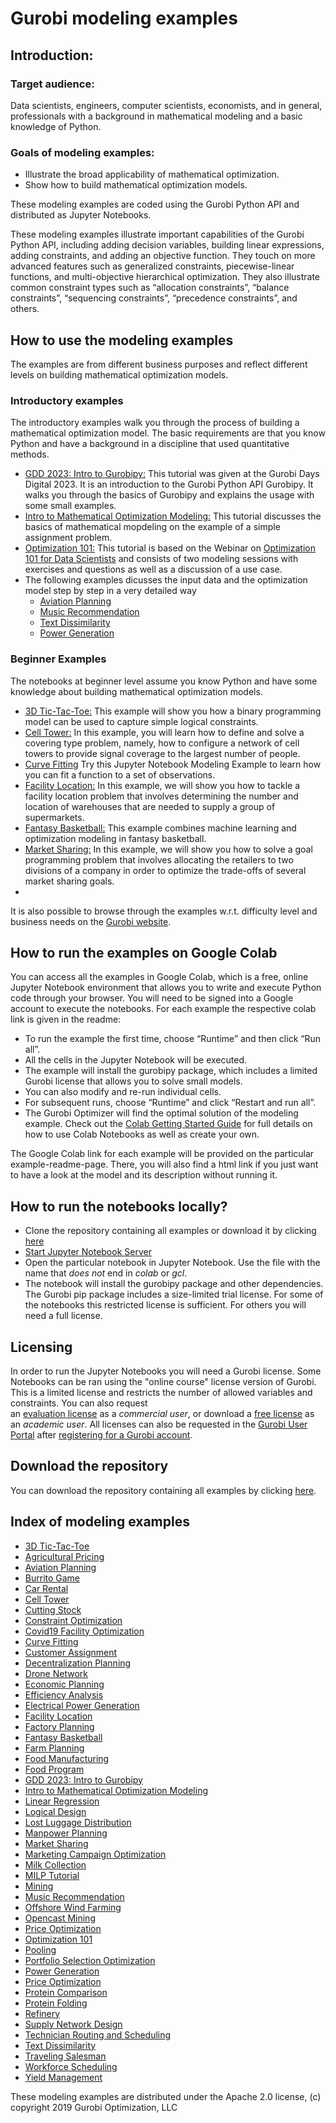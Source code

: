 # Gurobi modeling examples

## Introduction: 

### Target audience:
Data scientists, engineers, computer scientists, economists, and in general, professionals with a background in mathematical modeling and a basic knowledge of Python.

### Goals of modeling examples:
+ Illustrate the broad applicability of mathematical optimization.
+ Show how to build mathematical optimization models.

These modeling examples are coded using the Gurobi Python API and distributed as Jupyter Notebooks.

These modeling examples illustrate important capabilities of the Gurobi Python API, including adding decision 
variables, building linear expressions, adding constraints, and adding an objective function.
They touch on more advanced features such as generalized constraints, piecewise-linear functions, and 
multi-objective hierarchical optimization.  They also illustrate common constraint types such as “allocation constraints”, 
“balance constraints”, “sequencing constraints”, “precedence constraints”, and others.

## How to use the modeling examples

The examples are from different business purposes and reflect different levels on building mathematical optimization models.

### Introductory examples

The introductory examples walk you through the process of building a mathematical optimization model.
The basic requirements are that you know Python and have a background in a discipline that used quantitative methods.

- [GDD 2023: Intro to Gurobipy:](tree/master/gurobi_days_digital_2023/intro_to_gurobipy/README.md)
  This tutorial was given at the Gurobi Days Digital 2023. It is an introduction to the Gurobi Python API Gurobipy. It walks you through the basics of Gurobipy and explains the usage with some small examples.
- [Intro to Mathematical Optimization Modeling:](tree/master/intro_to_modeling/README.md)
  This tutorial discusses the basics of mathematical mopdeling on the example of a simple assignment problem.
- [Optimization 101:](tree/master/optimization101/README.md)
  This tutorial is based on the Webinar on [Optimization 101 for Data Scientists](https://www.gurobi.com/events/optimization-101-for-data-scientists/) and consists of two modeling sessions with exercises and questions as well as a discussion of a use case. 
- The following examples dicusses the input data and the optimization model step by step in a very detailed way
  - [Aviation Planning](tree/master/aviation_planning/README.md)
  - [Music Recommendation](tree/master/music_recommendation/README.md)
  - [Text Dissimilarity](tree/master/text_dissimilarity/README.md)
  - [Power Generation](tree/master/power_generation/README.md)


### Beginner Examples

The notebooks at beginner level assume you know Python and have some knowledge about building mathematical optimization models.
- [3D Tic-Tac-Toe:](tree/master/3d_tic_tac_toe/README.md)
  This example will show you how a binary programming model can be used to capture simple logical constraints.
- [Cell Tower:](tree/master/cell_tower_coverage/README.md)
  In this example, you will learn how to define and solve a covering type problem, namely,
  how to configure a network of cell towers to provide signal coverage to the largest number of people.
- [Curve Fitting](tree/master/curve_fitting/README.md)
  Try this Jupyter Notebook Modeling Example to learn how you can fit a function to a set of observations. 
- [Facility Location:](tree/master/facility_location/README.md)
  In this example, we will show you how to tackle a facility location problem that involves determining the number and location of warehouses that are needed to supply a group of supermarkets.
- [Fantasy Basketball:](tree/master/fantasy_basketball_1_2/README.md)
  This example combines machine learning and optimization modeling in fantasy basketball.
- [Market Sharing:](tree/master/market_sharing/README.md)
  In this example, we will show you how to solve a goal programming problem that involves allocating the retailers to two divisions of a company in order to optimize the trade-offs of several market sharing goals. 
-

It is also possible to browse through the examples w.r.t. difficulty level and business needs on the [Gurobi website](https://www.gurobi.com/jupyter_models/).

## How to run the examples on Google Colab

You can access all the examples in Google Colab, which is a free, online Jupyter Notebook environment that allows you to write and execute Python code through your browser. You will need to be signed into a Google account to execute the notebooks. For each example the respective colab link is given in the readme:
+ To run the example the first time, choose “Runtime” and then click “Run all”.
+ All the cells in the Jupyter Notebook will be executed.
+ The example will install the gurobipy package, which includes a limited Gurobi license that allows you to solve small models.
+ You can also modify and re-run individual cells.
+ For subsequent runs, choose “Runtime” and click “Restart and run all”.
+ The Gurobi Optimizer will find the optimal solution of the modeling example.
Check out the [Colab Getting Started Guide](https://colab.research.google.com/notebooks/intro.ipynb#scrollTo=GJBs_flRovLc) for full details on how to use Colab Notebooks as well as create your own.

The Google Colab link for each example will be provided on the particular example-readme-page. There, you will also find a html link if you just want to have a look at the model and its description without running it.

## How to run the notebooks locally?

- Clone the repository containing all examples or download it
by clicking [here](https://github.com/Gurobi/modeling-examples/archive/refs/heads/master.zip)
- [Start Jupyter Notebook Server](https://docs.jupyter.org/en/latest/running.html#id2)
- Open the particular notebook in Jupyter Notebook. Use the file with the name that *does not* end in *colab* or *gcl*.
- The notebook will install the gurobipy package and other dependencies. The Gurobi
  pip package includes a size-limited trial license. For some of the notebooks this restricted license is sufficient. For others you will need a full license.

## Licensing

In order to run the Jupyter Notebooks you will need a Gurobi license. Some Notebooks can be ran using the "online course" license version of Gurobi. This is a limited license and restricts the number of allowed variables and constraints. 
You can also request  
an [evaluation license](https://www.gurobi.com/downloads/request-an-evaluation-license/) 
as a *commercial user*, or download a [free license](https://www.gurobi.com/academia/academic-program-and-licenses/) as an *academic user*.
All licenses can also be requested in the [Gurobi User Portal](https://portal.gurobi.com/iam/licenses/request/) after [registering for a Gurobi account](https://portal.gurobi.com/iam/register/).

## Download the repository

You can download the repository containing all examples by clicking [here](https://github.com/Gurobi/modeling-examples/archive/master.zip). 

## Index of modeling examples

- [3D Tic-Tac-Toe](tree/master/3d_tic_tac_toe/README.md)
- [Agricultural Pricing](tree/master/agricultural_pricing/README.md)
- [Aviation Planning](tree/master/aviation_planning/README.md)
- [Burrito Game](tree/master/burrito_optimization_game/README.md)
- [Car Rental](tree/master/car_rental_1_2/README.md)
- [Cell Tower](tree/master/cell_tower_coverage/README.md)
- [Cutting Stock](tree/master/colgen-cutting_stock/README.md)
- [Constraint Optimization](tree/master/constraint_optimization/README.md)
- [Covid19 Facility Optimization](tree/master/covid19_facility_location/README.md)
- [Curve Fitting](tree/master/curve_fitting/README.md)
- [Customer Assignment](tree/master/customer_assignment/README.md)
- [Decentralization Planning](tree/master/decentralization_planning/README.md)
- [Drone Network](tree/master/drone_network_1_2/README.md)
- [Economic Planning](tree/master/economic_planning/README.md)
- [Efficiency Analysis](tree/master/efficiency_analysis/README.md)
- [Electrical Power Generation](tree/master/electrical_power_generation_1_2/README.md)
- [Facility Location](tree/master/facility_location/README.md)
- [Factory Planning](tree/master/factory_planning_1_2/README.md)
- [Fantasy Basketball](tree/master/fantasy_basketball_1_2/README.md)
- [Farm Planning](tree/master/farm_planning/README.md)
- [Food Manufacturing](tree/master/food_manufacturing_1_2/README.md)
- [Food Program](tree/master/food_program/README.md)
- [GDD 2023: Intro to Gurobipy](tree/master/gurobi_days_digital_2023/intro_to_gurobipy/README.md)
- [Intro to Mathematical Optimization Modeling](tree/master/intro_to_modeling/README.md)
- [Linear Regression](tree/master/linear_regression/README.md)
- [Logical Design](tree/master/logical_design/README.md)
- [Lost Luggage Distribution](tree/master/lost_luggage_distribution/README.md)
- [Manpower Planning](tree/master/manpower_planning/README.md)
- [Market Sharing](tree/master/market_sharing/README.md)
- [Marketing Campaign Optimization](tree/master/marketing_campaign_optimization/README.md)
- [Milk Collection](tree/master/milk_collection/README.md)
- [MILP Tutorial](tree/master/milp_tutorial/README.md)
- [Mining](tree/master/mining/README.md)
- [Music Recommendation](tree/master/music_recommendation/README.md)
- [Offshore Wind Farming](tree/master/offshore_wind_farming/README.md)
- [Opencast Mining](tree/master/opencast_mining/README.md)
- [Price Optimization](tree/master/price_optimization/README.md)
- [Optimization 101](tree/master/optimization101/README.md)
- [Pooling](tree/master/pooling/README.md)
- [Portfolio Selection Optimization](tree/master/portfolio_selection_optimization/README.md)
- [Power Generation](tree/master/power_generation/README.md)
- [Price Optimization](tree/master/price_optimization/README.md)
- [Protein Comparison](tree/master/protein_comparison/README.md)
- [Protein Folding](tree/master/protein_folding/README.md)
- [Refinery](tree/master/refinery/README.md)
- [Supply Network Design](tree/master/supply_network_design_1_2/README.md)
- [Technician Routing and Scheduling](tree/master/technician_routing_scheduling/README.md)
- [Text Dissimilarity](tree/master/text_dissimilarity/README.md)
- [Traveling Salesman](tree/master/traveling_salesman/README.md)
- [Workforce Scheduling](tree/master/workforce/README.md)
- [Yield Management](tree/master/yield_management/README.md)

These modeling examples are distributed under the Apache 2.0 license, (c) copyright 2019 Gurobi Optimization, LLC
